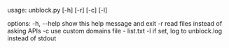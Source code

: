 usage: unblock.py [-h] [-r] [-c] [-l]

options:
  -h, --help  show this help message and exit
  -r          read files instead of asking APIs
  -c          use custom domains file - list.txt
  -l          if set, log to unblock.log instead of stdout
